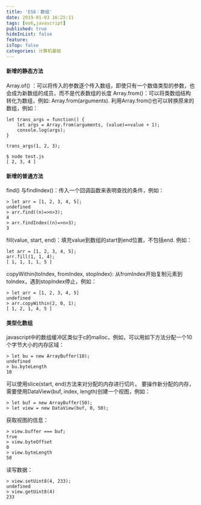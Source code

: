 ```yaml
---
title: 'ES6：数组'
date: 2019-01-03 16:25:11
tags: [es6,javascript]
published: true
hideInList: false
feature: 
isTop: false
categories: 计算机基础
---
```


#### 新增的静态方法

Array.of() ：可以将传入的参数逐个传入数组，即使只有一个数值类型的参数，也会成为新数组的成员，而不是代表数组的长度 Array.from()：可以将类数组结构转化为数组，例如: Array.from(arguments). 利用Array.from()也可以转换原来的数组，例如：

    let trans_args = function() {
        let args = Array.from(arguments, (value)=>value + 1);
        console.log(args);
    }

    trans_args(1, 2, 3);

    $ node test.js 
    [ 2, 3, 4 ]

#### 新增的普通方法

find() 与findIndex()：传入一个回调函数来表明查找的条件，例如：

    > let arr = [1, 2, 3, 4, 5];
    undefined
    > arr.find((n)=>n>3);
    4
    > arr.findIndex((n)=>n>3);
    3

fill(value, start, end)：填充value到数组的start到end位置，不包括end. 例如：

    let arr = [1, 2, 3, 4, 5];
    arr.fill(1, 1, 4);
    [ 1, 1, 1, 1, 5 ]

copyWithin(toIndex, fromIndex, stopIndex): 从fromIndex开始复制元素到toIndex，遇到stopIndex停止，例如：

    > let arr = [1, 2, 3, 4, 5]
    undefined
    > arr.copyWithin(2, 0, 1);
    [ 1, 2, 1, 4, 5 ]

#### 类型化数组

javascript中的数组缓冲区类似于c的malloc，例如，可以用如下方法分配一个10个字节大小的内存区域：

    > let bu = new ArrayBuffer(10);
    undefined
    > bu.byteLength
    10

可以使用slice(start, end)方法来对分配的内存进行切片。 要操作新分配的内存，需要使用DataView(buf, index, length)创建一个视图，例如：

    > let buf = new ArrayBuffer(50);
    > let view = new DataView(buf, 0, 50);

获取视图的信息：

    > view.buffer === buf;
    true
    > view.byteOffset
    0
    > view.byteLength
    50

读写数据：

    > view.setUint8(4, 233);
    undefined
    > view.getUint8(4)
    233